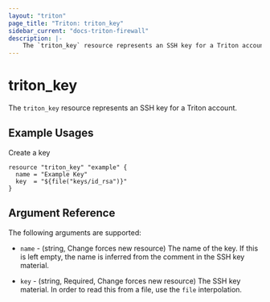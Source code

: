```yaml
---
layout: "triton"
page_title: "Triton: triton_key"
sidebar_current: "docs-triton-firewall"
description: |-
    The `triton_key` resource represents an SSH key for a Triton account.
---
```


# triton\_key

The `triton_key` resource represents an SSH key for a Triton account.

## Example Usages

Create a key


```
resource "triton_key" "example" {
  name = "Example Key"
  key  = "${file("keys/id_rsa")}"
}
```

## Argument Reference

The following arguments are supported:

* `name` - (string, Change forces new resource)
    The name of the key. If this is left empty, the name is inferred from the comment in the SSH key material.

* `key` - (string, Required, Change forces new resource)
    The SSH key material. In order to read this from a file, use the `file` interpolation.

